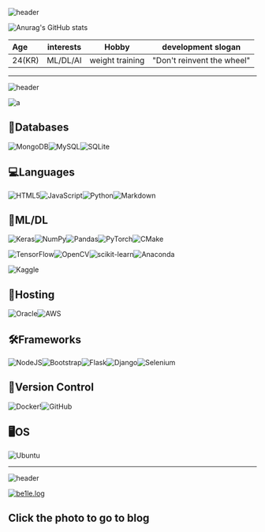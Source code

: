 ![header](https://capsule-render.vercel.app/api?type=waving&text=be1le&height=150&animation=fadeIn&fontColor=000033&color=9999FF)

![Anurag's GitHub stats](https://github-readme-stats.vercel.app/api?username=be1le&show_icons=true&theme=radical)

| Age | interests | Hobby | development slogan |
| :- | - | :-: | :-: |
| 24(KR) | ML/DL/AI | weight training | "Don't reinvent the wheel" |
---


![header](https://capsule-render.vercel.app/api?type=waving&text=Stacks&height=150&animation=fadeIn&fontColor=6666CC&color=0000CC)

![a](https://encrypted-tbn0.gstatic.com/images?q=tbn:ANd9GcSEVhan-HX29KeS8VkRl6sF9sdQjTf2wkwb9A&usqp=CAU)

## **💾Databases**

![MongoDB](https://img.shields.io/badge/MongoDB-%234ea94b.svg?style=for-the-badge&logo=mongodb&logoColor=white)![MySQL](https://img.shields.io/badge/mysql-%2300f.svg?style=for-the-badge&logo=mysql&logoColor=white)![SQLite](https://img.shields.io/badge/sqlite-%2307405e.svg?style=for-the-badge&logo=sqlite&logoColor=white)

## **💻Languages**

![HTML5](https://img.shields.io/badge/html5-%23E34F26.svg?style=for-the-badge&logo=html5&logoColor=white)![JavaScript](https://img.shields.io/badge/javascript-%23323330.svg?style=for-the-badge&logo=javascript&logoColor=%23F7DF1E)![Python](https://img.shields.io/badge/python-3670A0?style=for-the-badge&logo=python&logoColor=ffdd54)![Markdown](https://img.shields.io/badge/markdown-%23000000.svg?style=for-the-badge&logo=markdown&logoColor=white)


## **🤖ML/DL**

![Keras](https://img.shields.io/badge/Keras-%23D00000.svg?style=for-the-badge&logo=Keras&logoColor=white)![NumPy](https://img.shields.io/badge/numpy-%23013243.svg?style=for-the-badge&logo=numpy&logoColor=white)![Pandas](https://img.shields.io/badge/pandas-%23150458.svg?style=for-the-badge&logo=pandas&logoColor=white)![PyTorch](https://img.shields.io/badge/PyTorch-%23EE4C2C.svg?style=for-the-badge&logo=PyTorch&logoColor=white)![CMake](https://img.shields.io/badge/CMake-%23008FBA.svg?style=for-the-badge&logo=cmake&logoColor=white)

![TensorFlow](https://img.shields.io/badge/TensorFlow-%23FF6F00.svg?style=for-the-badge&logo=TensorFlow&logoColor=white)![OpenCV](https://img.shields.io/badge/opencv-%23white.svg?style=for-the-badge&logo=opencv&logoColor=white)![scikit-learn](https://img.shields.io/badge/scikit--learn-%23F7931E.svg?style=for-the-badge&logo=scikit-learn&logoColor=white)![Anaconda](https://img.shields.io/badge/Anaconda-%2344A833.svg?style=for-the-badge&logo=anaconda&logoColor=white)

![Kaggle](https://img.shields.io/badge/-KAGGLE-blue)

## **📲Hosting**

![Oracle](https://img.shields.io/badge/Oracle-F80000?style=for-the-badge&logo=oracle&logoColor=white)![AWS](https://img.shields.io/badge/AWS-%23FF9900.svg?style=for-the-badge&logo=amazon-aws&logoColor=white)


## **🛠Frameworks**

![NodeJS](https://img.shields.io/badge/node.js-6DA55F?style=for-the-badge&logo=node.js&logoColor=white)![Bootstrap](https://img.shields.io/badge/bootstrap-%23563D7C.svg?style=for-the-badge&logo=bootstrap&logoColor=white)![Flask](https://img.shields.io/badge/flask-%23000.svg?style=for-the-badge&logo=flask&logoColor=white)![Django](https://img.shields.io/badge/django-%23092E20.svg?style=for-the-badge&logo=django&logoColor=white)![Selenium](https://img.shields.io/badge/-selenium-%43B02A?style=for-the-badge&logo=selenium&logoColor=white)

## **📑Version Control**

![Docker](https://img.shields.io/badge/docker-%230db7ed.svg?style=for-the-badge&logo=docker&logoColor=white)!![GitHub](https://img.shields.io/badge/github-%23121011.svg?style=for-the-badge&logo=github&logoColor=white)

## **🖥OS**

![Ubuntu](https://img.shields.io/badge/Ubuntu-E95420?style=for-the-badge&logo=ubuntu&logoColor=white)

---


![header](https://capsule-render.vercel.app/api?type=waving&text=Blog&height=150&animation=fadeIn&fontColor=99CCFF&color=006699)

[![be1le.log](https://encrypted-tbn0.gstatic.com/images?q=tbn:ANd9GcSU6goIv-0RkpzeQNSp0FKyGyz_n_SK1jO3uVrQ9KrG3GhZ48rrrlyH-bQ0FtmN9aQVhoE&usqp=CAU)](https://velog.io/@be1le)

## Click the photo to go to blog


